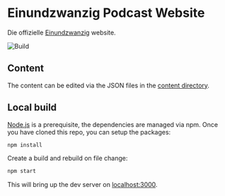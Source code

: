 # Einundzwanzig Podcast Website

Die offizielle [Einundzwanzig](https://einundzwanzig.space) website.

![Build](https://github.com/Einundzwanzig-Podcast/einundzwanzig.space/workflows/build/badge.svg)

## Content

The content can be edited via the JSON files in the [content directory](./content).

## Local build

[Node.js](https://nodejs.org/en/) is a prerequisite, the dependencies are managed via npm.
Once you have cloned this repo, you can setup the packages:

```bash
npm install
```

Create a build and rebuild on file change:

```bash
npm start
```

This will bring up the dev server on [localhost:3000](http://localhost:3000).
